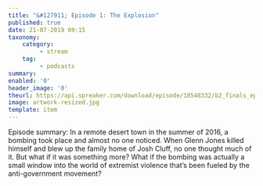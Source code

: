 ```yaml
---
title: "&#127911; Episode 1: The Explosion"
published: true
date: 21-07-2019 09:15
taxonomy:
    category:
         - stream
    tag:
         - podcasts
summary:
enabled: '0'
header_image: '0'
theurl: https://api.spreaker.com/download/episode/18548332/b2_finals_ep1_fixed.mp3
image: artwork-resized.jpg
template: item
---
```

 
Episode summary: In a remote desert town in the summer of 2016, a bombing took place and almost no one noticed. When Glenn Jones killed himself and blew up the family home of Josh Cluff, no one thought much of it. But what if it was something more? What if the bombing was actually a small window into the world of extremist violence that’s been fueled by the anti-government movement?
